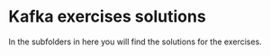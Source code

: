 # Kafka exercises solutions

In the subfolders in here you will find the solutions for the exercises.
